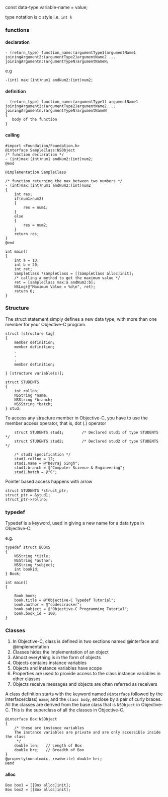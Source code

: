 

const data-type variable-name = value;

type notation is c style i.e. `int k`

### functions

#### declaration

```objc
- (return_type) function_name:(argumentType1)argumentName1 
joiningArgument2:(argumentType2)argumentName2 ... 
joiningArgumentn:(argumentTypeN)argumentNameN;
```

e.g
```
-(int) max:(int)num1 andNum2:(int)num2;
```

#### definition

```
- (return_type) function_name:(argumentType1) argumentName1 
joiningArgument2:(argumentType2)argumentName2 ... 
joiningArgumentn:(argumentTypeN)argumentNameN
{
   body of the function
}
```

#### calling
```
#import <Foundation/Foundation.h>
@interface SampleClass:NSObject
/* function declaration */
- (int)max:(int)num1 andNum2:(int)num2;
@end

@implementation SampleClass

/* function returning the max between two numbers */
- (int)max:(int)num1 andNum2:(int)num2
{
	int res;
	if(num1>num2)
	{
		res = num1;
	}	
	else
	{
		res = num2;
	}
	return res; 
}
@end

int main()
{
	int a = 10;
	int b = 20;
	int ret;
	SampleClass *sampleClass = [[SampleClass alloc]init];
	/* calling a method to get the maximum value */
	ret = [sampleClass max:a andNum2:b];
	NSLog(@"Maximum Value = %d\n", ret);
	return 0;
}
```

### Structure
The struct statement simply defines a new data type, with more than one member for your Objective-C program.

```
struct [structure tag]
{
	member definition;
	member definition;
	.
	.
	.
	member definition;
   
} [structure variable(s)];

struct STUDENTS
{
	int rollno;
	NSString *name;
	NSString *branch;
	NSSString *batch;
} stud;
```

To access any structure member in Objective-C, you have to use the member access operator, that is, dot (.) operator

```
	struct STUDENTS stud1;        /* Declared stud1 of type STUDENTS */
	struct STUDENTS stud2;        /* Declared stud2 of type STUDENTS */
	
	/* stud1 specification */
	stud1.rollno = 12;
	stud1.name = @"Devraj Singh"; 
	stud1.branch = @"Computer Science & Engineering";
	stud1.batch = @"C";
```

Pointer based access happens with arrow
```
struct STUDENTS *struct_ptr;
struct_ptr = &stud1;
struct_ptr->rollno;
```

### typedef

Typedef is a keyword, used in giving a new name for a data type in Objective-C.

e.g.
```
typedef struct BOOKS
{
	NSString *title;
	NSString *author;
	NSString *subject;
	int bookid;
} Book;

int main()
{

	Book book;
	book.title = @"Objective-C Typedef Tutorial";
	book.author = @"codescracker";
	book.subject = @"Objective-C Programming Tutorial";
	book.book_id = 100;
}
```

### Classes

1. In Objective-C, class is defined in two sections named @interface and @implementation
2. Classes hides the implementation of an object
3. Almost everything is in the form of objects
4. Objects contains instance variables
5. Objects and instance variables have scope
6. Properties are used to provide access to the class instance variables in other classes
7. Objects receive messages and objects are often referred as receivers

A class definition starts with the keyword named `@interface` followed by the interface(class) `name`; and the `class body`, enclose by a pair of curly braces. All the classes are derived from the base class that is `NSObject` in Objective-C. This is the superclass of all the classes in Objective-C.

```
@interface Box:NSObject
{
    /* these are instance variables
    The instance variables are private and are only accessible inside the class
     */
    double len;   // Length of Box
    double bre;   // Breadth of Box
}
@property(nonatomic, readwrite) double hei;
@end
```

#### alloc

```
Box box1 = [[Box alloc]init];
Box box2 = [[Box alloc]init];
```